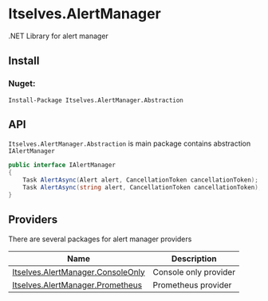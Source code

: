 # Itselves.AlertManager

.NET Library for alert manager

## Install

### Nuget:

`Install-Package Itselves.AlertManager.Abstraction`

## API

`Itselves.AlertManager.Abstraction` is main package contains abstraction `IAlertManager`

```csharp
public interface IAlertManager
{
    Task AlertAsync(Alert alert, CancellationToken cancellationToken);
    Task AlertAsync(string alert, CancellationToken cancellationToken); // Extension
}
```

## Providers

There are several packages for alert manager providers

| Name                                                                                 | Description           |
|--------------------------------------------------------------------------------------|-----------------------|
| [Itselves.AlertManager.ConsoleOnly](src/Itselves.AlertManager.ConsoleOnly/README.md) | Console only provider |
| [Itselves.AlertManager.Prometheus](src/Itselves.AlertManager.Prometheus/README.md)   | Prometheus provider   |
